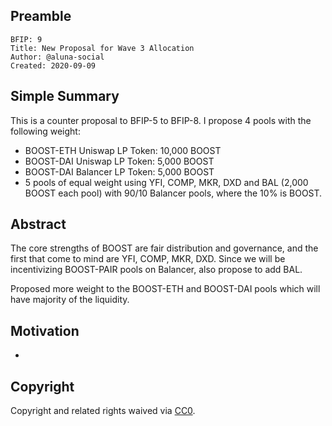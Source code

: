 ## Preamble

    BFIP: 9
    Title: New Proposal for Wave 3 Allocation
    Author: @aluna-social
    Created: 2020-09-09

## Simple Summary

This is a counter proposal to BFIP-5 to BFIP-8. I propose 4 pools with the following weight:
- BOOST-ETH Uniswap LP Token: 10,000 BOOST
- BOOST-DAI Uniswap LP Token: 5,000 BOOST
- BOOST-DAI Balancer LP Token: 5,000 BOOST
- 5 pools of equal weight using YFI, COMP, MKR, DXD and BAL (2,000 BOOST each pool) with 90/10 Balancer pools, where the 10% is BOOST.

## Abstract

The core strengths of BOOST are fair distribution and governance, and the first that come to mind are YFI, COMP, MKR, DXD. Since we will be incentivizing BOOST-PAIR pools on Balancer, also propose to add BAL. 

Proposed more weight to the BOOST-ETH and BOOST-DAI pools which will have majority of the liquidity.

## Motivation

-

## Copyright

Copyright and related rights waived via [CC0](https://creativecommons.org/publicdomain/zero/1.0/).
